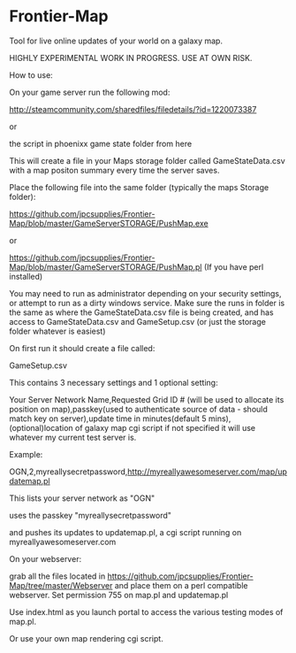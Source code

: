 # Frontier-Map
Tool for live online updates of your world on a galaxy map.

HIGHLY EXPERIMENTAL WORK IN PROGRESS.  USE AT OWN RISK.


How to use:

On your game server run the following mod: 

http://steamcommunity.com/sharedfiles/filedetails/?id=1220073387

or

the script in phoenixx game state folder from here


This will create a file in your Maps storage folder called GameStateData.csv with a map positon summary every time the server saves.


Place the following file into the same folder (typically the maps Storage folder):

https://github.com/jpcsupplies/Frontier-Map/blob/master/GameServerSTORAGE/PushMap.exe

or

https://github.com/jpcsupplies/Frontier-Map/blob/master/GameServerSTORAGE/PushMap.pl (If you have perl installed)


You may need to run as administrator depending on your security settings, or attempt to run as a dirty windows service. Make sure the runs in folder is the same as where the GameStateData.csv file is being created, and has access to GameStateData.csv and GameSetup.csv (or just the storage folder whatever is easiest)


On first run it should create a file called: 

GameSetup.csv

This contains 3 necessary settings and 1 optional setting:

Your Server Network Name,Requested Grid ID # (will be used to allocate its position on map),passkey(used to authenticate source of data - should match key on server),update time in minutes(default 5 mins),(optional)location of galaxy map cgi script if not specified it will use whatever my current test server is.


Example:

OGN,2,myreallysecretpassword,http://myreallyawesomeserver.com/map/updatemap.pl


This lists your server network as "OGN"

uses the passkey "myreallysecretpassword"

and pushes its updates to updatemap.pl, a cgi script running on myreallyawesomeserver.com


On your webserver:

grab all the files located in https://github.com/jpcsupplies/Frontier-Map/tree/master/Webserver
and place them on a perl compatible webserver.  Set permission 755 on map.pl and updatemap.pl


Use index.html as you launch portal to access the various testing modes of map.pl.


Or use your own map rendering cgi script.



